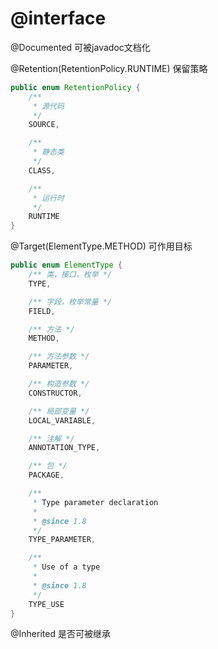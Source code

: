 # @interface

@Documented 可被javadoc文档化

@Retention(RetentionPolicy.RUNTIME) 保留策略

```java
public enum RetentionPolicy {
    /**
     * 源代码
     */
    SOURCE,

    /**
     * 静态类
     */
    CLASS,

    /**
     * 运行时
     */
    RUNTIME
}
```

@Target(ElementType.METHOD) 可作用目标

```java
public enum ElementType {
    /** 类，接口，枚举 */
    TYPE,

    /** 字段，枚举常量 */
    FIELD,

    /** 方法 */
    METHOD,

    /** 方法参数 */
    PARAMETER,

    /** 构造参数 */
    CONSTRUCTOR,

    /** 局部变量 */
    LOCAL_VARIABLE,

    /** 注解 */
    ANNOTATION_TYPE,

    /** 包 */
    PACKAGE,

    /**
     * Type parameter declaration
     *
     * @since 1.8
     */
    TYPE_PARAMETER,

    /**
     * Use of a type
     *
     * @since 1.8
     */
    TYPE_USE
}
```

@Inherited 是否可被继承